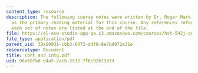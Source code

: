 ```yaml
---
content_type: resource
description: The following course notes were written by Dr. Roger Mark. These serve
  as the primary reading material for this course. Any references referred to within
  each set of notes are listed at the end of the file.
file: https://ol-ocw-studio-app-qa.s3.amazonaws.com/courses/hst-542j-quantitative-physiology-organ-transport-systems-spring-2004/96a68fbdd4a52acb25327f6c92b73373_cont_and_intg.pdf
file_type: application/pdf
parent_uid: 39a50931-cbb3-6472-ddf0-8e7bd972e31e
resourcetype: Document
title: cont_and_intg.pdf
uid: 96a68fbd-d4a5-2acb-2532-7f6c92b73373
---
```

